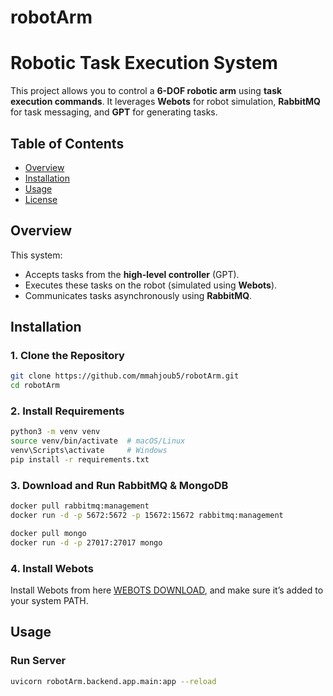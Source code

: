# robotArm
# Robotic Task Execution System

This project allows you to control a **6-DOF robotic arm** using **task execution commands**. It leverages **Webots** for robot simulation, **RabbitMQ** for task messaging, and **GPT** for generating tasks.

## Table of Contents

- [Overview](#overview)
- [Installation](#installation)
- [Usage](#usage)
- [License](#license)

## Overview

This system:
- Accepts tasks from the **high-level controller** (GPT).
- Executes these tasks on the robot (simulated using **Webots**).
- Communicates tasks asynchronously using **RabbitMQ**.

## Installation

### 1. Clone the Repository
```bash
git clone https://github.com/mmahjoub5/robotArm.git
cd robotArm
```



### 2. Install Requirements
```bash
python3 -m venv venv
source venv/bin/activate  # macOS/Linux
venv\Scripts\activate     # Windows
pip install -r requirements.txt
```


### 3. Download and Run RabbitMQ & MongoDB
```bash
docker pull rabbitmq:management
docker run -d -p 5672:5672 -p 15672:15672 rabbitmq:management
```
```bash
docker pull mongo
docker run -d -p 27017:27017 mongo
```

### 4. Install Webots 
Install Webots from here [WEBOTS DOWNLOAD](https://cyberbotics.com/doc/guide/installation-procedure), and make sure it’s added to your system PATH.


## Usage

### Run Server 

```bash
uvicorn robotArm.backend.app.main:app --reload
```


